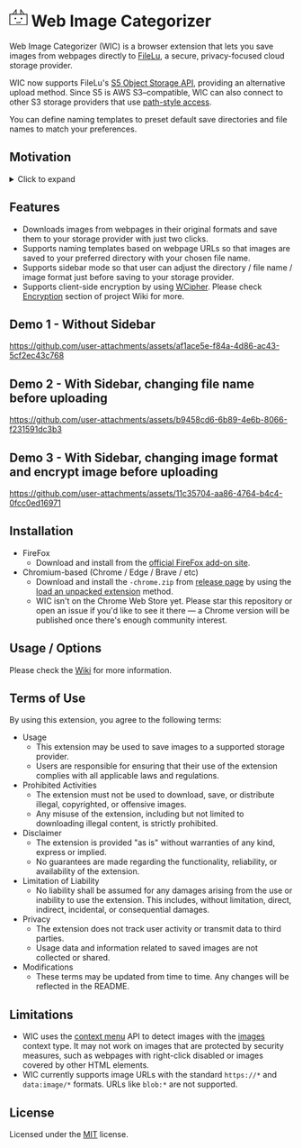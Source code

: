 # ![WIC Logo](public/icon/32.png) Web Image Categorizer

Web Image Categorizer (WIC) is a browser extension that lets you save images from webpages directly to [FileLu](https://filelu.com/), a secure, privacy-focused cloud storage provider.

WIC now supports FileLu's [S5 Object Storage API](https://filelu.com/pages/s5-object-storage/), providing an alternative upload method. Since S5 is AWS S3–compatible, WIC can also connect to other S3 storage providers that use [path-style access](https://docs.aws.amazon.com/AmazonS3/latest/userguide/VirtualHosting.html#path-style-access).

You can define naming templates to preset default save directories and file names to match your preferences.

## Motivation
<details>
  <summary>Click to expand</summary>

  In 2024, there was a significant surge in the development of AI applications, and I was particularly impressed by the advancements in text-to-image generative AI technology. Over the course of a year, I used several applications, like Copilot, to generate images. As a result, I amassed a considerable collection of generated images, some of which were truly remarkable and worth preserving.

  To ensure the safekeeping of these images, I discovered FileLu, a platform that provides secure cloud storage and easy-to-integrate APIs. Given my preference for using Firefox, I decided to create this add-on to streamline the process of saving images from websites directly to my online storage. This add-on not only simplifies the workflow but also ensures that my valuable images are stored securely and efficiently.

  If you are new to FileLu, please consider to register by using my <a href="https://filelu.com/5155514948.html" target="_blank">referral link</a>.
</details>

## Features
* Downloads images from webpages in their original formats and save them to your storage provider with just two clicks.
* Supports naming templates based on webpage URLs so that images are saved to your preferred directory with your chosen file name.
* Supports sidebar mode so that user can adjust the directory / file name / image format just before saving to your storage provider.
* Supports client-side encryption by using [WCipher](https://github.com/hkalbertl/wcipher). Please check [Encryption](https://github.com/hkalbertl/web-image-categorizer/wiki/Documentation#encryption) section of project Wiki for more.

## Demo 1 - Without Sidebar
https://github.com/user-attachments/assets/af1ace5e-f84a-4d86-ac43-5cf2ec43c768

## Demo 2 - With Sidebar, changing file name before uploading
https://github.com/user-attachments/assets/b9458cd6-6b89-4e6b-8066-f231591dc3b3

## Demo 3 - With Sidebar, changing image format and encrypt image before uploading
https://github.com/user-attachments/assets/11c35704-aa86-4764-b4c4-0fcc0ed16971

## Installation
* FireFox
  * Download and install from the [official FireFox add-on site](https://addons.mozilla.org/en-GB/firefox/addon/web-image-categorizer/).
* Chromium-based (Chrome / Edge / Brave / etc)
  * Download and install the `-chrome.zip` from [release page](https://github.com/hkalbertl/web-image-categorizer/releases) by using the [load an unpacked extension](https://developer.chrome.com/docs/extensions/get-started/tutorial/hello-world#load-unpacked) method.
  * WIC isn't on the Chrome Web Store yet. Please star this repository or open an issue if you'd like to see it there — a Chrome version will be published once there's enough community interest.

## Usage / Options
Please check the [Wiki](https://github.com/hkalbertl/web-image-categorizer/wiki) for more information.

## Terms of Use
By using this extension, you agree to the following terms:

* Usage
  * This extension may be used to save images to a supported storage provider.
  * Users are responsible for ensuring that their use of the extension complies with all applicable laws and regulations.
* Prohibited Activities
  * The extension must not be used to download, save, or distribute illegal, copyrighted, or offensive images.
  * Any misuse of the extension, including but not limited to downloading illegal content, is strictly prohibited.
* Disclaimer
  * The extension is provided "as is" without warranties of any kind, express or implied.
  * No guarantees are made regarding the functionality, reliability, or availability of the extension.
* Limitation of Liability
  * No liability shall be assumed for any damages arising from the use or inability to use the extension. This includes, without limitation, direct, indirect, incidental, or consequential damages.
* Privacy
  * The extension does not track user activity or transmit data to third parties.
  * Usage data and information related to saved images are not collected or shared.
* Modifications
  * These terms may be updated from time to time. Any changes will be reflected in the README.

## Limitations
* WIC uses the [context menu](https://developer.mozilla.org/en-US/docs/Mozilla/Add-ons/WebExtensions/user_interface/Context_menu_items) API to detect images with the [images](https://developer.mozilla.org/en-US/docs/Mozilla/Add-ons/WebExtensions/API/menus/ContextType) context type. It may not work on images that are protected by security measures, such as webpages with right-click disabled or images covered by other HTML elements.
* WIC currently supports image URLs with the standard `https://*` and `data:image/*` formats. URLs like `blob:*` are not supported.

## License
Licensed under the [MIT](http://www.opensource.org/licenses/mit-license.php) license.
